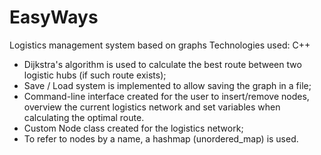# EasyWays

Logistics management system based on graphs
Technologies used: C++

- Dijkstra's algorithm is used to calculate the best route between two logistic hubs (if such route exists);
- Save / Load system is implemented to allow saving the graph in a file;
- Command-line interface created for the user to insert/remove nodes, overview the current logistics network and set variables when calculating the optimal route.
- Custom Node class created for the logistics network;
- To refer to nodes by a name, a hashmap (unordered_map) is used.
